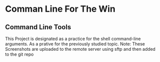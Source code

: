 # Comman Line For The Win
## Command Line Tools
This Project is designated as a practice for the shell command-line arguments.
As a prative for the previously studied topic.
Note: These Screenshots are uploaded to the remote server using sftp and then added to the git repo
